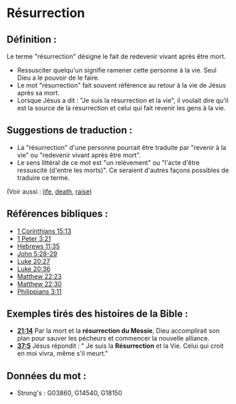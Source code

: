 # Résurrection

## Définition :

Le terme "résurrection" désigne le fait de redevenir vivant après être mort.

* Ressusciter quelqu'un signifie ramener cette personne à la vie. Seul Dieu a le pouvoir de le faire.
* Le mot "résurrection" fait souvent référence au retour à la vie de Jésus après sa mort.
* Lorsque Jésus a dit : "Je suis la résurrection et la vie", il voulait dire qu'il est la source de la résurrection et celui qui fait revenir les gens à la vie.

## Suggestions de traduction :

* La "résurrection" d'une personne pourrait être traduite par "revenir à la vie" ou "redevenir vivant après être mort".
* Le sens littéral de ce mot est "un relèvement" ou "l'acte d'être ressuscité (d'entre les morts)". Ce seraient d'autres façons possibles de traduire ce terme.

(Voir aussi : [life](../kt/life.md), [death](../other/death.md), [raise](../other/raise.md))

## Références bibliques :

* [1 Corinthians 15:13](rc://en/tn/help/1co/15/13)
* [1 Peter 3:21](rc://en/tn/help/1pe/03/21)
* [Hebrews 11:35](rc://en/tn/help/heb/11/35)
* [John 5:28-29](rc://en/tn/help/jhn/05/28)
* [Luke 20:27](rc://en/tn/help/luk/20/27)
* [Luke 20:36](rc://en/tn/help/luk/20/36)
* [Matthew 22:23](rc://en/tn/help/mat/22/23)
* [Matthew 22:30](rc://en/tn/help/mat/22/30)
* [Philippians 3:11](rc://en/tn/help/php/03/11)

## Exemples tirés des histoires de la Bible :

* __[21:14](rc://en/tn/help/obs/21/14)__ Par la mort et la __résurrection du Messie__, Dieu accomplirait son plan pour sauver les pécheurs et commencer la nouvelle alliance.
* __[37:5](rc://en/tn/help/obs/37/05)__ Jésus répondit : " Je suis la __Résurrection__ et la Vie. Celui qui croit en moi vivra, même s'il meurt."

## Données du mot :

* Strong's : G03860, G14540, G18150
